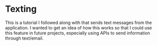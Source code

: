 # Texting
This is a tutorial I followed along with that sends text messages from the application. I wanted to get an idea of how this works so that I could use this feature in future projects, especially using APIs to send information through text/email.
